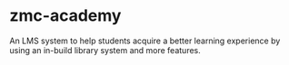 # zmc-academy
An LMS system to help students acquire a better learning experience by using an in-build library system and more features. 
